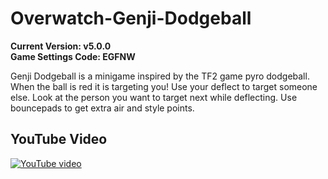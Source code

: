 # Overwatch-Genji-Dodgeball
**Current Version: v5.0.0**  
**Game Settings Code: EGFNW**

Genji Dodgeball is a minigame inspired by the TF2 game pyro dodgeball.
When the ball is red it is targeting you! Use your deflect to target someone else. Look at the person you want to target next while deflecting. Use bouncepads to get extra air and style points.

## YouTube Video
[![YouTube video](http://img.youtube.com/vi/mQmDIZGKKR8/0.jpg)](http://www.youtube.com/watch?v=mQmDIZGKKR8)
